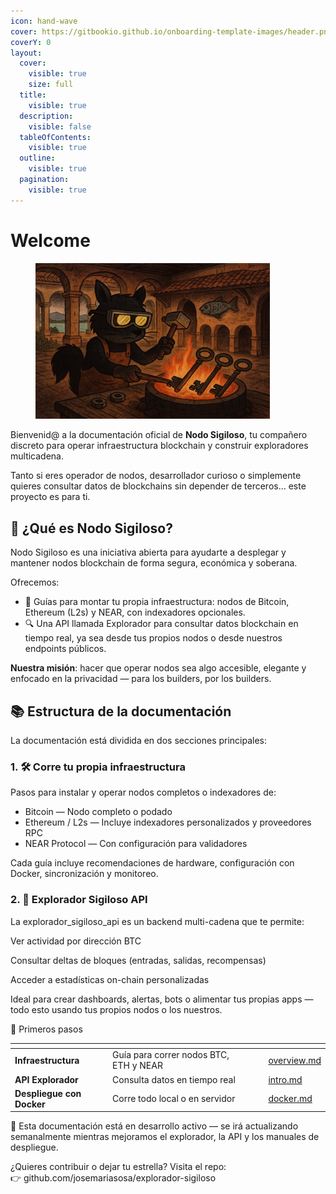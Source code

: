 ```yaml
---
icon: hand-wave
cover: https://gitbookio.github.io/onboarding-template-images/header.png
coverY: 0
layout:
  cover:
    visible: true
    size: full
  title:
    visible: true
  description:
    visible: false
  tableOfContents:
    visible: true
  outline:
    visible: true
  pagination:
    visible: true
---
```


# Welcome

<figure><img src=".gitbook/assets/image (1).png" alt="" width="375"><figcaption></figcaption></figure>

Bienvenid@ a la documentación oficial de **Nodo Sigiloso**, tu compañero discreto para operar infraestructura blockchain y construir exploradores multicadena.

Tanto si eres operador de nodos, desarrollador curioso o simplemente quieres consultar datos de blockchains sin depender de terceros… este proyecto es para ti.

## 🚀 ¿Qué es Nodo Sigiloso?

Nodo Sigiloso es una iniciativa abierta para ayudarte a desplegar y mantener nodos blockchain de forma segura, económica y soberana.

Ofrecemos:

* 🧱 Guías para montar tu propia infraestructura: nodos de Bitcoin, Ethereum (L2s) y NEAR, con indexadores opcionales.
* 🔍 Una API llamada Explorador para consultar datos blockchain en tiempo real, ya sea desde tus propios nodos o desde nuestros endpoints públicos.

**Nuestra misión**: hacer que operar nodos sea algo accesible, elegante y enfocado en la privacidad — para los builders, por los builders.

## 📚 Estructura de la documentación

La documentación está dividida en dos secciones principales:

### 1. 🛠 Corre tu propia infraestructura

Pasos para instalar y operar nodos completos o indexadores de:

* Bitcoin — Nodo completo o podado
* Ethereum / L2s — Incluye indexadores personalizados y proveedores RPC
* NEAR Protocol — Con configuración para validadores

Cada guía incluye recomendaciones de hardware, configuración con Docker, sincronización y monitoreo.

### 2. 🔎 Explorador Sigiloso API

La explorador\_sigiloso\_api es un backend multi-cadena que te permite:

Ver actividad por dirección BTC

Consultar deltas de bloques (entradas, salidas, recompensas)

Acceder a estadísticas on-chain personalizadas

Ideal para crear dashboards, alertas, bots o alimentar tus propias apps — todo esto usando tus propios nodos o los nuestros.

🧭 Primeros pasos

<table data-view="cards"><thead><tr><th></th><th></th><th data-hidden data-card-cover data-type="files"></th><th data-hidden></th><th data-hidden data-card-target data-type="content-ref"></th></tr></thead><tbody><tr><td><strong>Infraestructura</strong></td><td>Guía para correr nodos BTC, ETH y NEAR</td><td></td><td></td><td><a href="infra/overview.md">overview.md</a></td></tr><tr><td><strong>API Explorador</strong></td><td>Consulta datos en tiempo real</td><td></td><td></td><td><a href="api/intro.md">intro.md</a></td></tr><tr><td><strong>Despliegue con Docker</strong></td><td>Corre todo local o en servidor</td><td></td><td></td><td><a href="deploy/docker.md">docker.md</a></td></tr></tbody></table>

🧪 Esta documentación está en desarrollo activo — se irá actualizando semanalmente mientras mejoramos el explorador, la API y los manuales de despliegue.

¿Quieres contribuir o dejar tu estrella? Visita el repo:\
👉 github.com/josemariasosa/explorador-sigiloso
